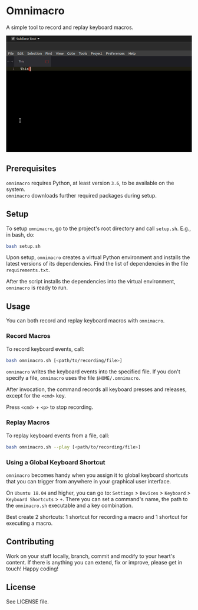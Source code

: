 # Omnimacro
A simple tool to record and replay keyboard macros.

![](res/screen-example.gif)


## Prerequisites
`omnimacro` requires Python, at least version `3.6`, to be available on the system.  
`omnimacro` downloads further required packages during setup.


## Setup
To setup `omnimacro`, go to the project's root directory and call `setup.sh`. E.g., in bash, do:
```bash
bash setup.sh
```

Upon setup, `omnimacro` creates a virtual Python environment and installs the latest versions of its
dependencies. Find the list of dependencies in the file `requirements.txt`.

After the script installs the dependencies into the virtual environment, `omnimacro` is ready to
run.


## Usage
You can both record and replay keyboard macros with `omnimacro`.

### Record Macros
To record keyboard events, call:
```bash
bash omnimacro.sh [<path/to/recording/file>]
```
`omnimacro` writes the keyboard events into the specified file. If you don't specify a file,
`omnimacro` uses the file `$HOME/.omnimacro`.

After invocation, the command records all keyboard presses and releases, except for the `<cmd>` key.

Press `<cmd>` + `<p>` to stop recording.

### Replay Macros
To replay keyboard events from a file, call:
```bash
bash omnimacro.sh --play [<path/to/recording/file>]
```

### Using a Global Keyboard Shortcut
`omnimacro` becomes handy when you assign it to global keyboard shortcuts that you can trigger from
anywhere in your graphical user interface.

On `Ubuntu 18.04` and higher, you can go to:
`Settings` > `Devices` > `Keyboard` > `Keyboard Shortcuts` > `+`.
There you can set a command's name, the path to the `omnimacro.sh` executable and a key
combination.

Best create 2 shortcuts: 1 shortcut for recording a macro and 1 shortcut for executing a macro.


## Contributing
Work on your stuff locally, branch, commit and modify to your heart's content.
If there is anything you can extend, fix or improve, please get in touch!
Happy coding!


## License
See LICENSE file.
